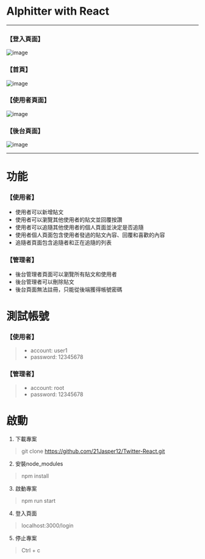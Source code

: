 # Alphitter with React

---

### 【登入頁面】
![image](https://github.com/21Jasper12/Twitter-React/blob/feature/AdminApi/src/image/LoginPage.jpg)

### 【首頁】
![image](https://github.com/21Jasper12/Twitter-React/blob/feature/AdminApi/src/image/homePage.jpg)

### 【使用者頁面】
![image](https://github.com/21Jasper12/Twitter-React/blob/feature/AdminApi/src/image/UserPage.jpg)

### 【後台頁面】
![image](https://github.com/21Jasper12/Twitter-React/blob/feature/AdminApi/src/image/AdminUsersListPage.jpg)

---
#  功能

### 【使用者】
* 使用者可以新增貼文
* 使用者可以瀏覽其他使用者的貼文並回覆按讚
* 使用者可以追隨其他使用者的個人頁面並決定是否追隨
* 使用者個人頁面包含使用者發過的貼文內容、回覆和喜歡的內容
* 追隨者頁面包含追隨者和正在追隨的列表  
  
### 【管理者】
* 後台管理者頁面可以瀏覽所有貼文和使用者
* 後台管理者可以刪除貼文
* 後台頁面無法註冊，只能從後端獲得帳號密碼

# 測試帳號
### 【使用者】
 > * account: user1 
 > * password: 12345678

### 【管理者】
> * account: root
> * password: 12345678


# 啟動
1. 下載專案
> git clone https://github.com/21Jasper12/Twitter-React.git

2. 安裝node_modules
> npm install

3. 啟動專案
> npm run start

4. 登入頁面
> localhost:3000/login

5. 停止專案
> Ctrl + c


